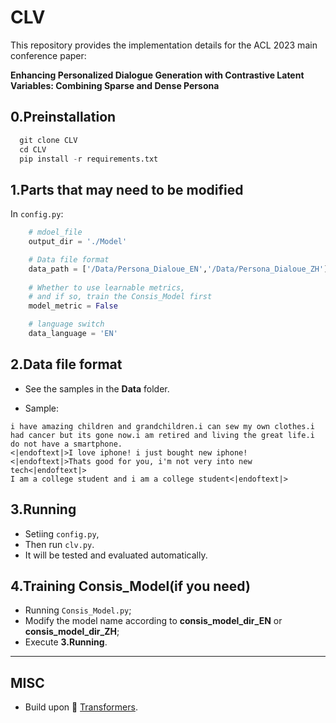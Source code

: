 # CLV

This repository provides the implementation details for the ACL 2023 main conference paper:

**Enhancing Personalized Dialogue Generation with Contrastive Latent Variables: Combining Sparse and Dense Persona**


## 0.Preinstallation
```python
  git clone CLV
  cd CLV
  pip install -r requirements.txt
```

## 1.Parts that may need to be modified
In ```config.py```:
```python
    # mdoel_file
    output_dir = './Model'

    # Data file format
    data_path = ['/Data/Persona_Dialoue_EN','/Data/Persona_Dialoue_ZH']
    
    # Whether to use learnable metrics, 
    # and if so, train the Consis_Model first
    model_metric = False

    # language switch
    data_language = 'EN' 

```


## 2.Data file format
- See the samples in the **Data** folder.

- Sample:
```text
i have amazing children and grandchildren.i can sew my own clothes.i had cancer but its gone now.i am retired and living the great life.i do not have a smartphone.
<|endoftext|>I love iphone! i just bought new iphone!<|endoftext|>Thats good for you, i'm not very into new tech<|endoftext|>
I am a college student and i am a college student<|endoftext|>
```



## 3.Running
- Setiing ```config.py```,
- Then run ```clv.py```.
- It will be tested and evaluated automatically.



## 4.Training Consis_Model(if you need)
- Running ```Consis_Model.py```;
- Modify the model name according to **consis_model_dir_EN** or **consis_model_dir_ZH**;
- Execute **3.Running**.


-------
## MISC
* Build upon 🤗 [Transformers](https://github.com/huggingface/transformers).




